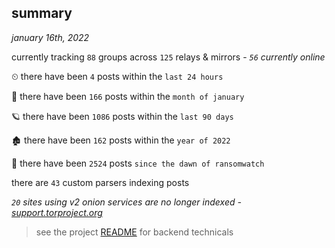 
## summary
_january 16th, 2022_

currently tracking `88` groups across `125` relays & mirrors - _`56` currently online_

⏲ there have been `4` posts within the `last 24 hours`

🦈 there have been `166` posts within the `month of january`

🪐 there have been `1086` posts within the `last 90 days`

🏚 there have been `162` posts within the `year of 2022`

🦕 there have been `2524` posts `since the dawn of ransomwatch`

there are `43` custom parsers indexing posts

_`20` sites using v2 onion services are no longer indexed - [support.torproject.org](https://support.torproject.org/onionservices/v2-deprecation/)_

> see the project [README](https://github.com/thetanz/ransomwatch#ransomwatch--) for backend technicals
